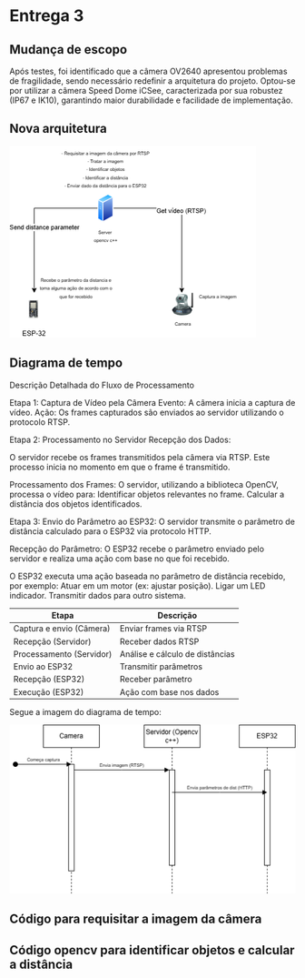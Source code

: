 
  <h1>Entrega 3</h1>
  <h2> Mudança de escopo </h2>
  <p>Após testes, foi identificado que a câmera OV2640 apresentou problemas de fragilidade, sendo necessário redefinir a arquitetura do projeto. Optou-se por utilizar a câmera Speed Dome iCSee, caracterizada por sua robustez (IP67 e IK10), garantindo maior durabilidade e facilidade de implementação.</p>
  <h2>Nova arquitetura</h2>
  <img src= "imagens/2pi3arquitetura-diagram.drawio.png" alt = "aruitetura">
  <h2>Diagrama de tempo</h2>

  <p>Descrição Detalhada do Fluxo de Processamento

Etapa 1: Captura de Vídeo pela Câmera
Evento: A câmera inicia a captura de vídeo.
Ação: Os frames capturados são enviados ao servidor utilizando o protocolo RTSP.


Etapa 2: Processamento no Servidor
Recepção dos Dados:

O servidor recebe os frames transmitidos pela câmera via RTSP.
Este processo inicia no momento em que o frame é transmitido.

Processamento dos Frames: 
O servidor, utilizando a biblioteca OpenCV, processa o vídeo para:
Identificar objetos relevantes no frame.
Calcular a distância dos objetos identificados.

Etapa 3: Envio do Parâmetro ao ESP32: 
O servidor transmite o parâmetro de distância calculado para o ESP32 via protocolo HTTP.

Recepção do Parâmetro:
O ESP32 recebe o parâmetro enviado pelo servidor e realiza uma ação com base no que foi recebido.


O ESP32 executa uma ação baseada no parâmetro de distância recebido, por exemplo:
Atuar em um motor (ex: ajustar posição).
Ligar um LED indicador.
Transmitir dados para outro sistema.

 <table>
        <thead>
            <tr>
                <th>Etapa</th>
                <th>Descrição</th>
            </tr>
        </thead>
        <tbody>
            <tr>
                <td>Captura e envio (Câmera)</td>
                <td>Enviar frames via RTSP</td>
            </tr>
            <tr>
                <td>Recepção (Servidor)</td>
                <td>Receber dados RTSP</td>
            </tr>
            <tr>
                <td>Processamento (Servidor)</td>
                <td>Análise e cálculo de distâncias</td>
            </tr>
            <tr>
                <td>Envio ao ESP32</td>
                <td>Transmitir parâmetros</td>
            </tr>
            <tr>
                <td>Recepção (ESP32)</td>
                <td>Receber parâmetro</td>
            </tr>
            <tr>
                <td>Execução (ESP32)</td>
                <td>Ação com base nos dados</td>
            </tr>
        </tbody>
    </table>

Segue a imagem do diagrama de tempo:</p>

  <img src = "imagens/diagrama-tempo-pi3.drawio.png" alt = "Diagrama de tempo">

  <h2>Código para requisitar a imagem da câmera</h2>
  <p></p>
  <h2>Código opencv para identificar objetos e calcular a distância</h2>
